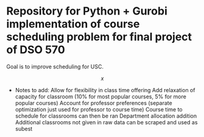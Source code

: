 # Repository for Python + Gurobi implementation of course scheduling problem for final project of DSO 570
Goal is to improve scheduling for USC.

$$x$$

- Notes to add:
Allow for flexibility in class time offering
Add relaxation of capacity for classroom (10% for most popular courses, 5% for more popular courses)
Account for professor preferences (separate optimization just used for professor to course time)
Course time to schedule for classrooms can then be ran
Department allocation addition
Additional classrooms not given in raw data can be scraped and used as subest
